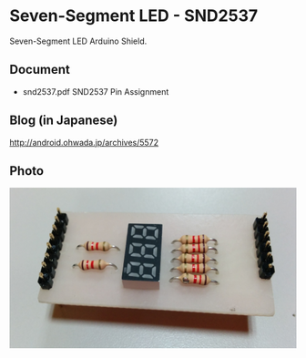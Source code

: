 Seven-Segment LED - SND2537
===============
Seven-Segment LED Arduino Shield.

## Document
- snd2537.pdf 
SND2537 Pin Assignment 

## Blog (in Japanese)
http://android.ohwada.jp/archives/5572

## Photo
![photo](https://raw.githubusercontent.com/ohwada/ArduinoShield/master/docs/7seg_snd2537/pcb.png)
